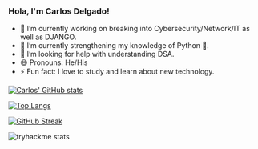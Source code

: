 ### Hola, I'm Carlos Delgado! 

- 🔭 I’m currently working on breaking into Cybersecurity/Network/IT as well as DJANGO.
- 🌱 I’m currently strengthening my knowledge of Python 🐍.
- 🤔 I’m looking for help with understanding DSA. 
- 😄 Pronouns: He/His
- ⚡ Fun fact: I love to study and learn about new technology.

[![Carlos' GitHub stats](https://github-readme-stats.vercel.app/api?username=Closdlgdo&show_icons=true&theme=gruvbox)](https://github.com/anuraghazra/github-readme-stats)

[![Top Langs](https://github-readme-stats.vercel.app/api/top-langs/?username=Closdlgdo&layout=compact)](https://github.com/anuraghazra/github-readme-stats)

[![GitHub Streak](https://streak-stats.demolab.com/?user=Closdlgdo&theme=dark&hide_border=true)](https://git.io/streak-stats)

![tryhackme stats](https://raw.githubusercontent.com/Closdlgdo/Closdlgdo/master/assets/thm_propic.png)
